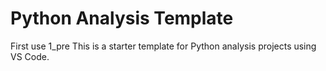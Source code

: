 # Python Analysis Template

First use 1_pre
This is a starter template for Python analysis projects using VS Code.
